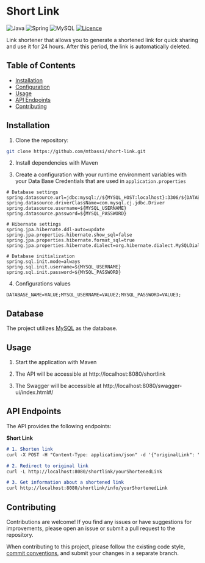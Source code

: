 # Short Link
![Java](https://img.shields.io/badge/java-%23ED8B00.svg?style=for-the-badge&logo=openjdk&logoColor=white)
![Spring](https://img.shields.io/badge/spring-%236DB33F.svg?style=for-the-badge&logo=spring&logoColor=white)
![MySQL](https://img.shields.io/badge/MySQL-%23ED8B00.svg?style=for-the-badge&logo=mysql&logoColor=white&color=%233d6ab2)
[![Licence](https://img.shields.io/github/license/Ileriayo/markdown-badges?style=for-the-badge)](./LICENSE)

Link shortener that allows you to generate a shortened link for quick sharing and use it for 24 hours. After this period, the link is automatically deleted.

## Table of Contents

- [Installation](#installation)
- [Configuration](#configuration)
- [Usage](#usage)
- [API Endpoints](#api-endpoints)
- [Contributing](#contributing)

## Installation

1. Clone the repository:

```bash
git clone https://github.com/mtbassi/short-link.git
```

2. Install dependencies with Maven

3. Create a configuration with your runtime environment variables with your Data Base Credentials that are used in `application.properties`

```properties
# Database settings
spring.datasource.url=jdbc:mysql://${MYSQL_HOST:localhost}:3306/${DATABASE_NAME}
spring.datasource.driverClassName=com.mysql.cj.jdbc.Driver
spring.datasource.username=${MYSQL_USERNAME}
spring.datasource.password=${MYSQL_PASSWORD}

# Hibernate settings
spring.jpa.hibernate.ddl-auto=update
spring.jpa.properties.hibernate.show_sql=false
spring.jpa.properties.hibernate.format_sql=true
spring.jpa.properties.hibernate.dialect=org.hibernate.dialect.MySQLDialect

# Database initialization
spring.sql.init.mode=always
spring.sql.init.username=${MYSQL_USERNAME}
spring.sql.init.password=${MYSQL_PASSWORD}
```

4. Configurations values

```properties
DATABASE_NAME=VALUE;MYSQL_USERNAME=VALUE2;MYSQL_PASSWORD=VALUE3;
```

## Database
The project utilizes [MySQL](https://www.mysql.com/) as the database.

## Usage

1. Start the application with Maven

2. The API will be accessible at http://localhost:8080/shortlink

3. The Swagger will be accessible at http://localhost:8080/swagger-ui/index.html#/

## API Endpoints
The API provides the following endpoints:

**Short Link**
```markdown
# 1. Shorten link
curl -X POST -H "Content-Type: application/json" -d '{"originalLink": "https://example.com"}' http://localhost:8080/shortlink

# 2. Redirect to original link
curl -L http://localhost:8080/shortlink/yourShortenedLink

# 3. Get information about a shortened link
curl http://localhost:8080/shortlink/info/yourShortenedLink
```

## Contributing

Contributions are welcome! If you find any issues or have suggestions for improvements, please open an issue or submit a pull request to the repository.

When contributing to this project, please follow the existing code style, [commit conventions](https://www.conventionalcommits.org/en/v1.0.0/), and submit your changes in a separate branch.
